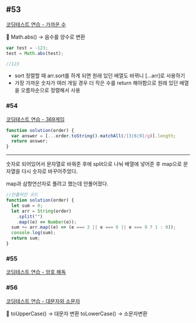 ## #53

[코딩테스트 연습 - 가까운 수](https://school.programmers.co.kr/learn/courses/30/lessons/120890)

<aside>
📍 Math.abs() → 음수를 양수로 변환

</aside>

```jsx
var test = -123;
test = Math.abs(test);

//123
```

- sort 정렬할 때 arr.sort를 하게 되면 원래 있던 배열도 바뀌니 […arr]로 사용하기
- 가장 가까운 숫자가 여러 개일 경우 더 작은 수를 return 해야함으로 원래 있던 배열을 오름차순으로 정렬해서 사용

### #54

[코딩테스트 연습 - 369게임](https://school.programmers.co.kr/learn/courses/30/lessons/120891#)

```jsx
function solution(order) {
  var answer = [...order.toString().matchAll(/[3|6|9]/g)].length;
  return answer;
}
```

---

숫자로 되어있어서 문자열로 바꿔준 후에 split으로 나눠 배열에 넣어준 후 map으로 문자열을 다시 숫자로 바꾸어주었다.

map과 삼항연산자로 풀려고 했는데 안풀어졌다.

```jsx
//안풀어진 코드
function solution(order) {
  let sum = 0;
  let arr = String(order)
    .split("")
    .map((e) => Number(e));
  sum += arr.map((e) => (e === 3 || e === 6 || e === 9 ? 1 : 0));
  console.log(sum);
  return sum;
}
```

### #55

[코딩테스트 연습 - 암호 해독](https://school.programmers.co.kr/learn/courses/30/lessons/120892#)

### #56

[코딩테스트 연습 - 대문자와 소문자](https://school.programmers.co.kr/learn/courses/30/lessons/120893)

<aside>
📍 toUpperCase() → 대문자 변환
toLowerCase() → 소문자변환

</aside>
